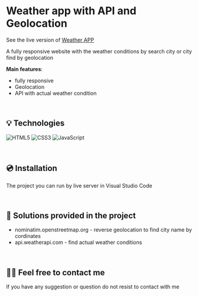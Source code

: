 # Weather app with API and Geolocation


See the live version of [Weather APP](https://weatherapp-kamilsobik.netlify.app/)

A fully responsive website with the weather conditions by search city or city find by geolocation

**Main features**:
- fully responsive
- Geolocation
- API with actual weather condition


&nbsp;
 
## 💡 Technologies
![HTML5](https://img.shields.io/badge/html5-%23E34F26.svg?style=for-the-badge&logo=html5&logoColor=white)
![CSS3](https://img.shields.io/badge/css3-%231572B6.svg?style=for-the-badge&logo=css3&logoColor=white)
![JavaScript](https://img.shields.io/badge/javascript-%23323330.svg?style=for-the-badge&logo=javascript&logoColor=%23F7DF1E)


&nbsp;
 
 
## 💿 Installation

The project you can run by live server in Visual Studio Code


&nbsp;
 
## 🤔 Solutions provided in the project

- nominatim.openstreetmap.org - reverse geolocation to find city name by cordinates
- api.weatherapi.com - find actual weather conditions


&nbsp;

## 🙋‍♂️ Feel free to contact me
If you have any suggestion or question do not resist to contact with me
